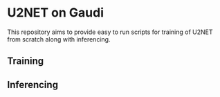 # U2NET on Gaudi 


This repository aims to provide easy to run scripts for training of U2NET from scratch along with inferencing. 



## Training 




## Inferencing 



